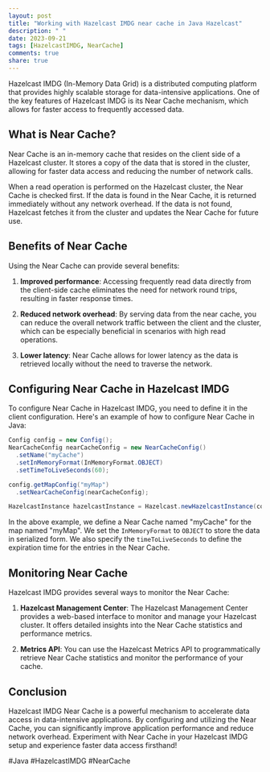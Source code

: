```yaml
---
layout: post
title: "Working with Hazelcast IMDG near cache in Java Hazelcast"
description: " "
date: 2023-09-21
tags: [HazelcastIMDG, NearCache]
comments: true
share: true
---
```


Hazelcast IMDG (In-Memory Data Grid) is a distributed computing platform that provides highly scalable storage for data-intensive applications. One of the key features of Hazelcast IMDG is its Near Cache mechanism, which allows for faster access to frequently accessed data.

## What is Near Cache?

Near Cache is an in-memory cache that resides on the client side of a Hazelcast cluster. It stores a copy of the data that is stored in the cluster, allowing for faster data access and reducing the number of network calls.

When a read operation is performed on the Hazelcast cluster, the Near Cache is checked first. If the data is found in the Near Cache, it is returned immediately without any network overhead. If the data is not found, Hazelcast fetches it from the cluster and updates the Near Cache for future use.

## Benefits of Near Cache

Using the Near Cache can provide several benefits:

1. **Improved performance**: Accessing frequently read data directly from the client-side cache eliminates the need for network round trips, resulting in faster response times.

2. **Reduced network overhead**: By serving data from the near cache, you can reduce the overall network traffic between the client and the cluster, which can be especially beneficial in scenarios with high read operations.

3. **Lower latency**: Near Cache allows for lower latency as the data is retrieved locally without the need to traverse the network.

## Configuring Near Cache in Hazelcast IMDG

To configure Near Cache in Hazelcast IMDG, you need to define it in the client configuration. Here's an example of how to configure Near Cache in Java:

```java
Config config = new Config();
NearCacheConfig nearCacheConfig = new NearCacheConfig()
  .setName("myCache")
  .setInMemoryFormat(InMemoryFormat.OBJECT)
  .setTimeToLiveSeconds(60);

config.getMapConfig("myMap")
  .setNearCacheConfig(nearCacheConfig);

HazelcastInstance hazelcastInstance = Hazelcast.newHazelcastInstance(config);
```

In the above example, we define a Near Cache named "myCache" for the map named "myMap". We set the `InMemoryFormat` to `OBJECT` to store the data in serialized form. We also specify the `timeToLiveSeconds` to define the expiration time for the entries in the Near Cache.

## Monitoring Near Cache

Hazelcast IMDG provides several ways to monitor the Near Cache:

1. **Hazelcast Management Center**: The Hazelcast Management Center provides a web-based interface to monitor and manage your Hazelcast cluster. It offers detailed insights into the Near Cache statistics and performance metrics.

2. **Metrics API**: You can use the Hazelcast Metrics API to programmatically retrieve Near Cache statistics and monitor the performance of your cache.

## Conclusion

Hazelcast IMDG Near Cache is a powerful mechanism to accelerate data access in data-intensive applications. By configuring and utilizing the Near Cache, you can significantly improve application performance and reduce network overhead. Experiment with Near Cache in your Hazelcast IMDG setup and experience faster data access firsthand!

#Java #HazelcastIMDG #NearCache